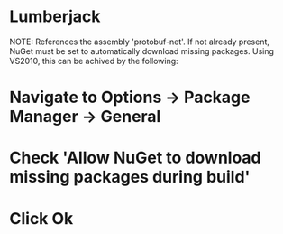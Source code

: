 Lumberjack
==========


NOTE:
References the assembly 'protobuf-net'. If not already present, NuGet must be set to automatically download missing packages. Using VS2010, this can be achived by the following:
 # Navigate to Options -> Package Manager -> General
 # Check 'Allow NuGet to download missing packages during build'
 # Click Ok